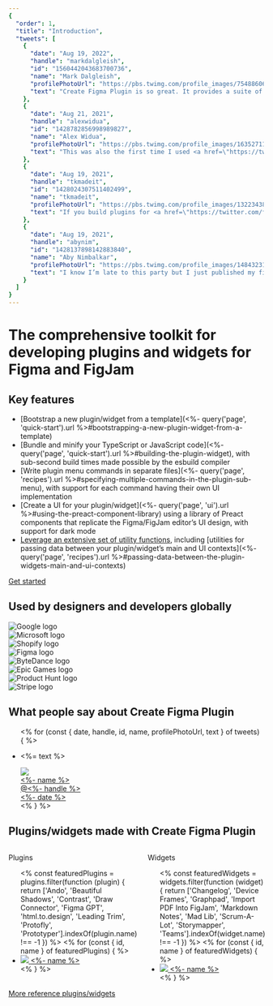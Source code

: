 ```yaml
---
{
  "order": 1,
  "title": "Introduction",
  "tweets": [
    {
      "date": "Aug 19, 2022",
      "handle": "markdalgleish",
      "id": "1560442043683700736",
      "name": "Mark Dalgleish",
      "profilePhotoUrl": "https://pbs.twimg.com/profile_images/754886061872979968/BzaOWhs1_400x400.jpg",
      "text": "Create Figma Plugin is so great. It provides a suite of utilities and Preact components that fit with Figma’s UI, and it gives you a local dev setup with TypeScript and CSS Modules support. Thanks <a href=\"https://twitter.com/yuanqinglim\" target=\"_blank\">@yuanqinglim</a> for your amazing work 🙏"
    },
    {
      "date": "Aug 21, 2021",
      "handle": "alexwidua",
      "id": "1428782856998989827",
      "name": "Alex Widua",
      "profilePhotoUrl": "https://pbs.twimg.com/profile_images/1635271174761349120/X9RCUHAm_400x400.jpg",
      "text": "This was also the first time I used <a href=\"https://twitter.com/yuanqinglim\" target=\"_blank\">@yuanqinglim</a>’s Create Figma Plugin toolkit and wow – what a comprehensive and thought-out library. Allowed me to have the first prototype up and running in just an hour. A staple for building Figma plugins from now on 😌"
    },
    {
      "date": "Aug 19, 2021",
      "handle": "tkmadeit",
      "id": "1428024307511402499",
      "name": "tkmadeit",
      "profilePhotoUrl": "https://pbs.twimg.com/profile_images/1322343885172051970/7r2g2q0E_400x400.jpg",
      "text": "If you build plugins for <a href=\"https://twitter.com/figma\" target=\"_blank\">@figmadesign</a> do yourself a favor and start using Create Figma Plugin toolkit by <a href=\"https://twitter.com/yuanqinglim\" target=\"_blank\">@yuanqinglim</a>!"
    },
    {
      "date": "Aug 19, 2021",
      "handle": "abynim",
      "id": "1428137898142883840",
      "name": "Aby Nimbalkar",
      "profilePhotoUrl": "https://pbs.twimg.com/profile_images/1484323185185427456/o6Nzp-Hb_400x400.jpg",
      "text": "I know I’m late to this party but I just published my first <a href=\"https://twitter.com/figma\" target=\"_blank\">@figmadesign</a> plugin 🥳 (org-only so can’t share yet). <a href=\"https://twitter.com/yuanqinglim\" target=\"_blank\">@yuanqinglim</a>’s Create Figma Plugin library made building the UI so easy and helped me focus on the logic instead. Highly recommended!"
    }
  ]
}
---
```


# The comprehensive toolkit for <span class="xl:block">developing plugins and widgets for Figma and FigJam</span>

## Key features

- [Bootstrap a new plugin/widget from a template](<%- query('page', 'quick-start').url %>#bootstrapping-a-new-plugin-widget-from-a-template)
- [Bundle and minify your TypeScript or JavaScript code](<%- query('page', 'quick-start').url %>#building-the-plugin-widget), with sub-second build times made possible by the esbuild compiler
- [Write plugin menu commands in separate files](<%- query('page', 'recipes').url %>#specifying-multiple-commands-in-the-plugin-sub-menu), with support for each command having their own UI implementation
- [Create a UI for your plugin/widget](<%- query('page', 'ui').url %>#using-the-preact-component-library) using a library of Preact components that replicate the Figma/FigJam editor’s UI design, with support for dark mode
- [Leverage an extensive set of utility functions](<%- query('page', 'utilities').url %>), including [utilities for passing data between your plugin/widget’s main and UI contexts](<%- query('page', 'recipes').url %>#passing-data-between-the-plugin-widgets-main-and-ui-contexts)

<div class="button">
<a href="<%- query('page', 'quick-start').url %>">Get started</a>
</div>

## Used by designers and developers globally

<div class="companies">
  <div class="companies__logo"><img src="<%- media['logo-google'] %>" alt="Google logo" /></div>
  <div class="companies__logo"><img src="<%- media['logo-microsoft'] %>" alt="Microsoft logo" /></div>
  <div class="companies__logo"><img src="<%- media['logo-shopify'] %>" alt="Shopify logo" /></div>
  <div class="companies__logo"><img src="<%- media['logo-figma'] %>" alt="Figma logo" /></div>
  <div class="companies__logo"><img src="<%- media['logo-bytedance'] %>" alt="ByteDance logo" /></div>
  <div class="companies__logo"><img src="<%- media['logo-epic-games'] %>" alt="Epic Games logo" /></div>
  <div class="companies__logo"><img src="<%- media['logo-product-hunt'] %>" alt="Product Hunt logo" /></div>
  <div class="companies__logo"><img src="<%- media['logo-stripe'] %>" alt="Stripe logo" /></div>
</div>

## What people say about Create&nbsp;Figma&nbsp;Plugin

<div>
<ul>
<% for (const { date, handle, id, name, profilePhotoUrl, text } of tweets) { %>
<li class="tweet">
<p class="tweet__text"><%= text %></p>
<div class="tweet__meta">
<div class="tweet__author">
<a href="https://twitter.com/<%- handle %>">
<div class="tweet__author-photo image"><img src="<%- profilePhotoUrl %>" /></div>
<div class="tweet__name"><%- name %></div>
<div class="tweet__handle">@<%- handle %></div>
</a>
</div>
<div class="tweet__date">
<a href="https://twitter.com/<%- handle %>/status/<%- id %>"><%- date %></a>
</div>
</div>
</li>
<% } %>
</ul>
</div>

## Plugins/widgets made with Create&nbsp;Figma&nbsp;Plugin

<div class="columns">
<div class="columns__column">
<p class="muted">Plugins</p>
<ul>
<% const featuredPlugins = plugins.filter(function (plugin) {
return ['Ando', 'Beautiful Shadows', 'Contrast', 'Draw Connector', 'Figma GPT', 'html.to.design', 'Leading Trim', 'Protofly', 'Prototyper'].indexOf(plugin.name) !== -1
}) %>
<% for (const { id, name } of featuredPlugins) { %>
<li class="featured-plugin">
<a href="https://figma.com/community/plugin/<%- id %>" target="_blank">
<span class="image"><img src="https://figma.com/community/plugin/<%- id %>/icon" /></span>
<span class="featured-plugin__name"><%- name %></span>
</a>
</li>
<% } %>
</ul>
</div>
<div class="columns__column">
<p class="muted">Widgets</p>
<ul>
<% const featuredWidgets = widgets.filter(function (widget) {
return ['Changelog', 'Device Frames', 'Graphpad', 'Import PDF Into FigJam', 'Markdown Notes', 'Mad Lib', 'Scrum-A-Lot', 'Storymapper', 'Teams'].indexOf(widget.name) !== -1
}) %>
<% for (const { id, name } of featuredWidgets) { %>
<li class="featured-plugin">
<a href="https://figma.com/community/widget/<%- id %>" target="_blank">
<span class="image"><img src="https://figma.com/community/widget/<%- id %>/icon" /></span>
<span class="featured-plugin__name"><%- name %></span>
</a>
</li>
<% } %>
</ul>
</div>
</div>

<div class="button">
<a href="<%- query('page', 'reference-plugins-and-widgets').url %>">More reference plugins/widgets</a>
</div>
